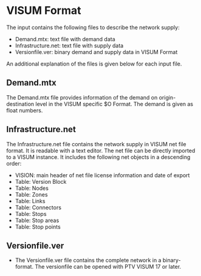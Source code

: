 # VISUM Format
The input contains the following files to describe the network supply:
-	Demand.mtx: text file with demand data
-	Infrastructure.net: text file with supply data
-	Versionfile.ver: binary demand and supply data in VISUM Format 

An additional explanation of the files is given below for each input file.

## Demand.mtx
The Demand.mtx file provides information of the demand on origin-destination level in the VISUM specific $O Format. The demand is given as float numbers. 

## Infrastructure.net
The Infrastructure.net file contains the network supply in VISUM net file format. It is readable with a text editor. The net file can be directly imported to a VISUM instance. It includes the following net objects in a descending order: 
-	VISION: main header of net file license information and date of export
-	Table: Version Block
-	Table: Nodes
-	Table: Zones
-	Table: Links
-	Table: Connectors
-	Table: Stops
-	Table: Stop areas
-	Table: Stop points


## Versionfile.ver
-	The Versionfile.ver file contains the complete network in a binary-format. The versionfile can be opened with PTV VISUM 17 or later. 
